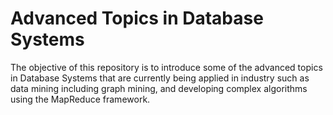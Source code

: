# Advanced Topics in Database Systems
The objective of this repository is to introduce some of the advanced topics in Database Systems that are currently being applied in industry such as data mining including graph mining, and developing complex algorithms using the MapReduce framework.
